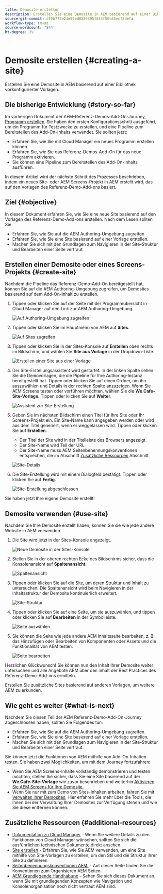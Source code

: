 ```yaml
---
title: Demosite erstellen
description: Erstellen Sie eine Demosite in AEM basierend auf einer Bibliothek vorkonfigurierter Vorlagen.
source-git-commit: df9b777e24e56ed0329895f833f50b45ecf2defa
workflow-type: tm+mt
source-wordcount: '844'
ht-degree: 3%

---
```



# Demosite erstellen {#creating-a-site}

Erstellen Sie eine Demosite in AEM basierend auf einer Bibliothek vorkonfigurierter Vorlagen.

## Die bisherige Entwicklung {#story-so-far}

Im vorherigen Dokument der AEM-Referenz-Demos-Add-On-Journey, [Programm erstellen,](create-program.md) Sie haben den ersten Konfigurationsschritt ausgeführt, um ein Programm für Testzwecke zu erstellen, und eine Pipeline zum Bereitstellen des Add-On-Inhalts verwendet. Sie sollten jetzt:

* Erfahren Sie, wie Sie mit Cloud Manager ein neues Programm erstellen können.
* Erfahren Sie, wie Sie das Referenz-Demos-Add-On für das neue Programm aktivieren.
* Sie können eine Pipeline zum Bereitstellen des Add-On-Inhalts ausführen.

In diesem Artikel wird der nächste Schritt des Prozesses beschrieben, indem ein neues Site- oder AEM Screens-Projekt in AEM erstellt wird, das auf den Vorlagen des Referenz-Demo-Add-ons basiert.

## Ziel {#objective}

In diesem Dokument erfahren Sie, wie Sie eine neue Site basierend auf den Vorlagen des Referenz-Demo-Add-ons erstellen. Nach dem Lesen sollten Sie:

* Erfahren Sie, wie Sie auf die AEM Authoring-Umgebung zugreifen.
* Erfahren Sie, wie Sie eine Site basierend auf einer Vorlage erstellen.
* Machen Sie sich mit den Grundlagen zum Navigieren in der Site-Struktur und Bearbeiten einer Seite vertraut.

## Erstellen einer Demosite oder eines Screens-Projekts {#create-site}

Nachdem die Pipeline das Referenz-Demo-Add-On bereitgestellt hat, können Sie auf die AEM Authoring-Umgebung zugreifen, um Demosites basierend auf dem Add-On-Inhalt zu erstellen.

1. Tippen oder klicken Sie auf der Seite mit der Programmübersicht in Cloud Manager auf den Link zur AEM Authoring-Umgebung.

   ![Auf Authoring-Umgebung zugreifen](assets/access-author.png)

1. Tippen oder klicken Sie im Hauptmenü von AEM auf **Sites**.

   ![Auf Sites zugreifen](assets/access-sites.png)

1. Tippen oder klicken Sie in der Sites-Konsole auf **Erstellen** oben rechts im Bildschirm, und wählen Sie **Site aus Vorlage** in der Dropdown-Liste.

   ![Erstellen einer Site aus einer Vorlage](assets/create-site-from-template.png)

1. Der Site-Erstellungsassistent wird gestartet. In der linken Spalte sehen Sie die Demovorlagen, die die Pipeline für Ihre Authoring-Instanz bereitgestellt hat. Tippen oder klicken Sie auf einen Ordner, um ihn auszuwählen und Details in der rechten Spalte anzuzeigen. Wenn Sie AEM Screens testen oder vorführen möchten, wählen Sie die **We.Cafe-Site-Vorlage**. Tippen oder klicken Sie auf **Weiter**.

   ![Assistent zur Site-Erstellung](assets/site-creation-wizard.png)

1. Geben Sie im nächsten Bildschirm einen Titel für Ihre Site oder Ihr Screens-Projekt ein. Ein Site-Name kann angegeben werden oder wird aus dem Titel generiert, wenn er weggelassen wird. Tippen oder klicken Sie auf **Erstellen**.

   * Der Titel der Site wird in der Titelleiste des Browsers angezeigt.
   * Der Site-Name wird Teil der URL.
   * Der Site-Name muss AEM Seitenbenennungskonventionen entsprechen, die im Abschnitt [Zusätzliche Ressourcen](#additional-resources) Abschnitt.

   ![Site-Details](assets/site-details.png)

1. Die Site-Erstellung wird mit einem Dialogfeld bestätigt. Tippen oder klicken Sie auf **Fertig**.

   ![Site-Erstellung abgeschlossen](assets/site-creation-complete.png)

Sie haben jetzt Ihre eigene Demosite erstellt!

## Demosite verwenden {#use-site}

Nachdem Sie Ihre Demosite erstellt haben, können Sie sie wie jede andere Website in AEM verwenden.

1. Die Site wird jetzt in der Sites-Konsole angezeigt.

   ![Neue Demosite in der Sites-Konsole](assets/new-demo-site.png)

1. Stellen Sie in der oberen rechten Ecke des Bildschirms sicher, dass die Konsolenansicht auf **Spaltenansicht**.

   ![Spaltenansicht](assets/column-view.png)

1. Tippen oder klicken Sie auf die Site, um deren Struktur und Inhalt zu untersuchen. Die Spaltenansicht wird beim Navigieren in der Inhaltsstruktur der Demosite kontinuierlich erweitert.

   ![Site-Struktur](assets/site-structure.png)

1. Tippen oder klicken Sie auf eine Seite, um sie auszuwählen, und tippen oder klicken Sie auf **Bearbeiten** in der Symbolleiste.

   ![Seite auswählen](assets/select-page.png)

1. Sie können die Seite wie jede andere AEM Inhaltsseite bearbeiten, z. B. das Hinzufügen oder Bearbeiten von Komponenten oder Assets und die Funktionalität von AEM testen.

   ![Seite bearbeiten](assets/edit-page.png)

Herzlichen Glückwunsch! Sie können nun den Inhalt Ihrer Demosite weiter untersuchen und alle Angebote AEM über den Inhalt der Best Practices des Referenz-Demo-Add-ons ermitteln.

Erstellen Sie zusätzliche Sites basierend auf anderen Vorlagen, um weitere AEM zu erkunden.

## Wie geht es weiter {#what-is-next}

Nachdem Sie diesen Teil der AEM Referenz-Demo-Add-On-Journey abgeschlossen haben, sollten Sie Folgendes tun:

* Erfahren Sie, wie Sie auf die AEM Authoring-Umgebung zugreifen.
* Erfahren Sie, wie Sie eine Site basierend auf einer Vorlage erstellen.
* Machen Sie sich mit den Grundlagen zum Navigieren in der Site-Struktur und Bearbeiten einer Seite vertraut.

Sie können jetzt die Funktionen von AEM mithilfe von Add-On-Inhalten testen. Sie haben zwei Möglichkeiten, um mit dem Journey fortzufahren:

* Wenn Sie AEM Screens-Inhalte vollständig demonstrieren und testen möchten, stellen Sie sicher, dass Sie eine Site basierend auf der **We.Cafe-Site-Vorlage** wie zuvor beschrieben und weiterhin [Aktivieren Sie AEM Screens für Ihre Demosite.](screens.md)
* Wenn Sie nur mit zum Demo von Sites-Inhalten arbeiten, fahren Sie mit [Verwalten Ihrer Demosites,](manage.md) Hier erfahren Sie mehr über die Tools, die Ihnen bei der Verwaltung Ihrer Demosites zur Verfügung stehen und wie Sie diese entfernen können.

## Zusätzliche Ressourcen {#additional-resources}

* [Dokumentation zu Cloud Manager](https://experienceleague.adobe.com/docs/experience-manager-cloud-service/onboarding/onboarding-concepts/cloud-manager-introduction.html) - Wenn Sie weitere Details zu den Funktionen von Cloud Manager wünschen, sollten Sie sich die ausführlichen technischen Dokumente direkt ansehen.
* [Site erstellen](/help/sites-cloud/administering/site-creation/create-site.md) - Erfahren Sie, wie Sie AEM verwenden, um eine Site mithilfe von Site-Vorlagen zu erstellen, um den Stil und die Struktur Ihrer Site zu definieren.
* [Seitenbenennungskonventionen AEM.](/help/sites-cloud/authoring/fundamentals/organizing-pages.md#page-name-restrictions-and-best-practices) - Auf dieser Seite finden Sie die Konventionen zum Organisieren AEM Seiten.
* [AEM Grundlegende Handhabung](/help/sites-cloud/authoring/getting-started/basic-handling.md) - Sehen Sie sich dieses Dokument an, wenn Sie mit grundlegenden Konzepten wie Navigation und Konsolenorganisation noch nicht vertraut AEM sind.